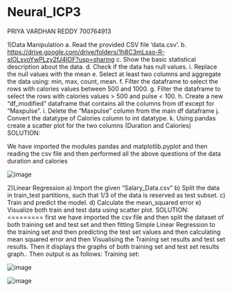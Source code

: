 # Neural_ICP3
PRIYA VARDHAN REDDY                                700764913


1)Data Manipulation a. Read the provided CSV file ‘data.csv’. b. https://drive.google.com/drive/folders/1h8C3mLsso-R-sIOLsvoYwPLzy2fJ4IOF?usp=sharing c. Show the basic statistical description about the data. d. Check if the data has null values. i. Replace the null values with the mean e. Select at least two columns and aggregate the data using: min, max, count, mean. f. Filter the dataframe to select the rows with calories values between 500 and 1000. g. Filter the dataframe to select the rows with calories values > 500 and pulse < 100. h. Create a new “df_modified” dataframe that contains all the columns from df except for “Maxpulse”. i. Delete the “Maxpulse” column from the main df dataframe j. Convert the datatype of Calories column to int datatype. k. Using pandas create a scatter plot for the two columns (Duration and Calories) 
SOLUTION:

We have imported the modules pandas and matplotlib.pyplot and then reading the csv file and then performed all the above questions of the data duration and calories

![image](https://github.com/user-attachments/assets/af55e113-e2f1-45c5-9f33-33d603f240fa)

2)Linear Regression a) Import the given “Salary_Data.csv” b) Split the data in train_test partitions, such that 1/3 of the data is reserved as test subset. c) Train and predict the model. d) Calculate the mean_squared error e) Visualize both train and test data using scatter plot. SOLUTION: =========
first we have imported the csv file and then split the dataset of both training set and test set and then fitting Simple Linear Regression to the training set and then predicting the test set values and then calculating mean squared error and then Visualising the Training set results and test set results. Then it displays the graphs of both training set and test set results graph.. Then output is as follows: Training set:

![image](https://github.com/user-attachments/assets/3bce68bc-b9ba-4a59-a1d6-01f2bee32c56)

![image](https://github.com/user-attachments/assets/f639e8d7-f173-49d2-a1f8-7baf358a827f)

